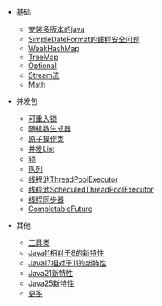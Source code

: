 - 基础
  - [安装多版本的java](java/base/MuiliJava.md)
  - [SimpleDateFormat的线程安全问题](java/base/SimpleDateFormat.md)
  - [WeakHashMap](java/base/map/WeakHashMap.md)
  - [TreeMap](java/base/map/TreeMap.md)
  - [Optional](java/base/optional/Optional.md)
  - [Stream流](java/base/stream/Stream.md)
  - [Math](java/base/math/Math.md)

- 并发包
  - [可重入锁](java/current/ReEnter.md)
  - [随机数生成器](java/current/ThreadLocalRandom.md)
  - [原子操作类](java/current/Atomic.md)
  - [并发List](java/current/CopyOnWriteArrayList.md)
  - [锁](java/current/Lock.md)
  - [队列](java/current/Queue.md)
  - [线程池ThreadPoolExecutor](java/current/ThreadPoolExecutor.md)
  - [线程池ScheduledThreadPoolExecutor](java/current/ScheduledThreadPoolExecutor.md)
  - [线程同步器](java/current/ThreadSynchronizer.md)
  - [CompletableFuture](java/current/CompletableFuture.md)

- 其他
  - [工具类](java/other/Util.md)
  - [Java11相对于8的新特性](java/other/JavaCompair.md)
  - [Java17相对于11的新特性](java/other/JavaCompair11.md)
  - [Java21新特性](java/other/JavaCompair21.md)
  - [Java25新特性](java/other/JavaCompair25.md)
  - [更多](java/other/More.md)

